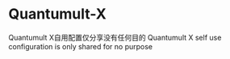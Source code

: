 # Quantumult-X
Quantumult X自用配置仅分享没有任何目的  Quantumult X self use configuration is only shared for no purpose
